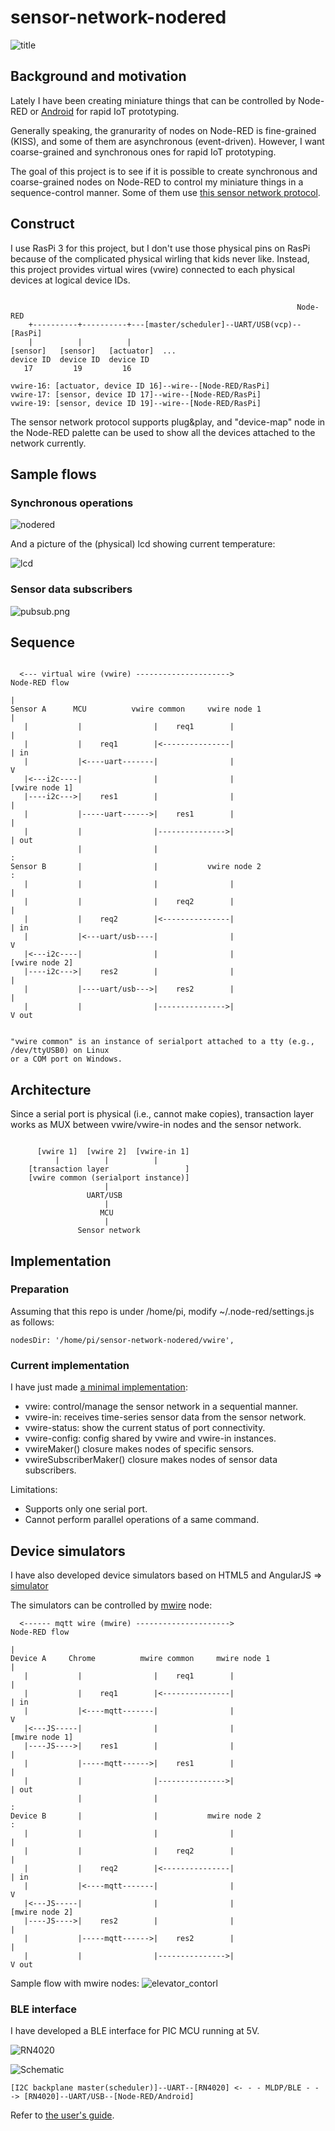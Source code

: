 # sensor-network-nodered

![title](./doc/title.png)

## Background and motivation

Lately I have been creating miniature things that can be controlled by Node-RED or [Android](https://github.com/araobp/sensor-network-android) for rapid IoT prototyping.

Generally speaking, the granurarity of nodes on Node-RED is fine-grained (KISS), and some of them are asynchronous (event-driven). However, I want coarse-grained and synchronous ones for rapid IoT prototyping.

The goal of this project is to see if it is possible to create synchronous and coarse-grained nodes on Node-RED to control my miniature things in a sequence-control manner. Some of them use [this sensor network protocol](https://github.com/araobp/sensor-network).

## Construct

I use RasPi 3 for this project, but I don't use those physical pins on RasPi because of the complicated physical wirling that kids never like. Instead, this project provides virtual wires (vwire) connected to each physical devices at logical device IDs.

```

                                                                Node-RED
    +----------+----------+---[master/scheduler]--UART/USB(vcp)--[RasPi]
    |          |          |
[sensor]   [sensor]   [actuator]  ...
device ID  device ID  device ID
   17         19         16
   
vwire-16: [actuator, device ID 16]--wire--[Node-RED/RasPi]
vwire-17: [sensor, device ID 17]--wire--[Node-RED/RasPi]
vwire-19: [sensor, device ID 19]--wire--[Node-RED/RasPi]

```

The sensor network protocol supports plug&play, and "device-map" node in the Node-RED palette can be used to show all the devices attached to the network currently.

## Sample flows

### Synchronous operations

![nodered](./doc/flow.png)

And a picture of the (physical) lcd showing current temperature:

![lcd](./doc/lcd.jpg)

### Sensor data subscribers

![pubsub.png](./doc/pubsub.png)

## Sequence

```

  <--- virtual wire (vwire) --------------------->                Node-RED flow
                                                                        |
Sensor A      MCU          vwire common     vwire node 1                |
   |           |                |    req1        |                      |
   |           |    req1        |<---------------|                      | in
   |           |<----uart-------|                |                      V
   |<---i2c----|                |                |               [vwire node 1]
   |----i2c--->|    res1        |                |                      |
   |           |-----uart------>|    res1        |                      |
   |           |                |--------------->|                      | out
               |                |                                       :
Sensor B       |                |           vwire node 2                :
   |           |                |                |                      |
   |           |                |    req2        |                      |
   |           |    req2        |<---------------|                      | in
   |           |<---uart/usb----|                |                      V
   |<---i2c----|                |                |               [vwire node 2]
   |----i2c--->|    res2        |                |                      |
   |           |----uart/usb--->|    res2        |                      |
   |           |                |--------------->|                      V out


"vwire common" is an instance of serialport attached to a tty (e.g., /dev/ttyUSB0) on Linux
or a COM port on Windows.

```

## Architecture

Since a serial port is physical (i.e., cannot make copies), transaction layer works as MUX between vwire/vwire-in nodes and the sensor network.

```

      [vwire 1]  [vwire 2]  [vwire-in 1]
          |          |          |
    [transaction layer                 ]
    [vwire common (serialport instance)]
                     |
                 UART/USB
                     |
                    MCU
                     |
               Sensor network
```

## Implementation

### Preparation

Assuming that this repo is under /home/pi, modify ~/.node-red/settings.js as follows:

```
nodesDir: '/home/pi/sensor-network-nodered/vwire',
```

### Current implementation

I have just made [a minimal implementation](./vwire):
- vwire: control/manage the sensor network in a sequential manner.
- vwire-in: receives time-series sensor data from the sensor network.
- vwire-status: show the current status of port connectivity.
- vwire-config: config shared by vwire and vwire-in instances.
- vwireMaker() closure makes nodes of specific sensors.
- vwireSubscriberMaker() closure makes nodes of sensor data subscribers.

Limitations:
- Supports only one serial port.
- Cannot perform parallel operations of a same command.

## Device simulators

I have also developed device simulators based on HTML5 and AngularJS => [simulator](./simulator)

The simulators can be controlled by [mwire](./mwire) node:

```
  <------ mqtt wire (mwire) --------------------->                Node-RED flow
                                                                        |
Device A     Chrome          mwire common     mwire node 1              |
   |           |                |    req1        |                      |
   |           |    req1        |<---------------|                      | in
   |           |<----mqtt-------|                |                      V
   |<---JS-----|                |                |               [mwire node 1]
   |----JS---->|    res1        |                |                      |
   |           |-----mqtt------>|    res1        |                      |
   |           |                |--------------->|                      | out
               |                |                                       :
Device B       |                |           mwire node 2                :
   |           |                |                |                      |
   |           |                |    req2        |                      |
   |           |    req2        |<---------------|                      | in
   |           |<----mqtt-------|                |                      V
   |<---JS-----|                |                |               [mwire node 2]
   |----JS---->|    res2        |                |                      |
   |           |-----mqtt------>|    res2        |                      |
   |           |                |--------------->|                      V out

```

Sample flow with mwire nodes:
![elevator_contorl](./doc/elevator_control.png)

### BLE interface

I have developed a BLE interface for PIC MCU running at 5V.

![RN4020](./doc/ble.png)

![Schematic](./doc/ble.jpg)

```
[I2C backplane master(scheduler)]--UART--[RN4020] <- - - MLDP/BLE - - -> [RN4020]--UART/USB--[Node-RED/Android]
```

Refer to [the user's guide](http://ww1.microchip.com/downloads/en/DeviceDoc/70005191B.pdf#search=%27RN4020%27).
